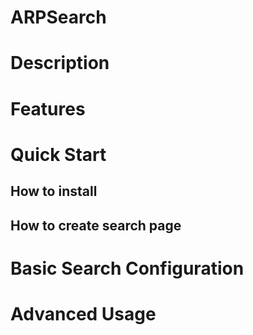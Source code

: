# ARPSearch

# Description

# Features

# Quick Start

## How to install
## How to create search page

# Basic Search Configuration


# Advanced Usage
